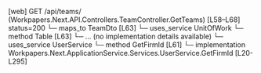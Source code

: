 [web] GET /api/teams/  (Workpapers.Next.API.Controllers.TeamController.GetTeams)  [L58–L68] status=200
  └─ maps_to TeamDto [L63]
  └─ uses_service UnitOfWork
    └─ method Table [L63]
      └─ ... (no implementation details available)
  └─ uses_service UserService
    └─ method GetFirmId [L61]
      └─ implementation Workpapers.Next.ApplicationService.Services.UserService.GetFirmId [L20-L295]

